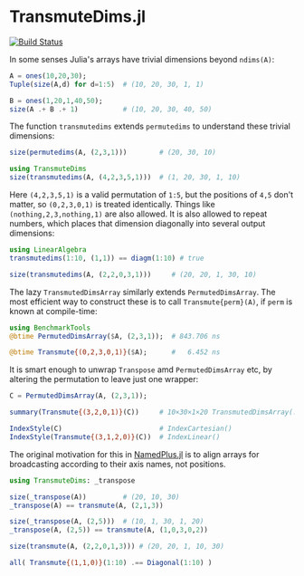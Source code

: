 # TransmuteDims.jl

[![Build Status](https://travis-ci.org/mcabbott/TransmuteDims.jl.svg?branch=master)](https://travis-ci.org/mcabbott/TransmuteDims.jl)

In some senses Julia's arrays have trivial dimensions beyond `ndims(A)`:

```julia
A = ones(10,20,30);
Tuple(size(A,d) for d=1:5)  # (10, 20, 30, 1, 1)

B = ones(1,20,1,40,50);
size(A .+ B .+ 1)           # (10, 20, 30, 40, 50)
```

The function `transmutedims` extends `permutedims` to understand these trivial dimensions:

```julia
size(permutedims(A, (2,3,1)))        # (20, 30, 10)

using TransmuteDims
size(transmutedims(A, (4,2,3,5,1)))  # (1, 20, 30, 1, 10)
```

Here `(4,2,3,5,1)` is a valid permutation of `1:5`, but the positions of `4,5` don't matter, 
so `(0,2,3,0,1)` is treated identically. Things like `(nothing,2,3,nothing,1)` are also allowed.
It is also allowed to repeat numbers, which places that dimension diagonally into 
several output dimensions:

```julia
using LinearAlgebra
transmutedims(1:10, (1,1)) == diagm(1:10) # true

size(transmutedims(A, (2,2,0,3,1)))     # (20, 20, 1, 30, 10)
```

The lazy `TransmutedDimsArray` similarly extends `PermutedDimsArray`. 
The most efficient way to construct these is to call `Transmute{perm}(A)`, 
if `perm` is known at compile-time:

```julia
using BenchmarkTools
@btime PermutedDimsArray($A, (2,3,1));  # 843.706 ns

@btime Transmute{(0,2,3,0,1)}($A);      #   6.452 ns 
```

It is smart enough to unwrap `Transpose` amd `PermutedDimsArray` etc, 
by altering the permutation to leave just one wrapper:

```julia
C = PermutedDimsArray(A, (2,3,1));

summary(Transmute{(3,2,0,1)}(C))     # 10×30×1×20 TransmutedDimsArray(::Array{Float64,3}, (1, 3, 0, 2))

IndexStyle(C)                        # IndexCartesian()
IndexStyle(Transmute{(3,1,2,0)}(C))  # IndexLinear()
```

The original motivation for this
in [NamedPlus.jl](https://github.com/mcabbott/NamedPlus.jl) is to align arrays for broadcasting
according to their axis names, not positions. 

```julia
using TransmuteDims: _transpose

size(_transpose(A))         # (20, 10, 30)
_transpose(A) == transmute(A, (2,1,3))

size(_transpose(A, (2,5)))  # (10, 1, 30, 1, 20)
_transpose(A, (2,5)) == transmute(A, (1,0,3,0,2))
```


```julia
size(transmute(A, (2,2,0,1,3))) # (20, 20, 1, 10, 30)

all( Transmute{(1,1,0)}(1:10) .== Diagonal(1:10) )
```
